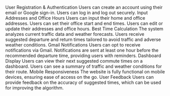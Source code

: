 User Registration & Authentication
Users can create an account using their email or Google sign-in.
Users can log in and log out securely.
Input Addresses and Office Hours
Users can input their home and office addresses.
Users can set their office start and end times.
Users can edit or update their addresses and office hours.
Best Time Calculation
The system analyzes current traffic data and weather forecasts.
Users receive suggested departure and return times tailored to avoid traffic and adverse weather conditions.
Gmail Notifications
Users can opt to receive notifications via Gmail.
Notifications are sent at least one hour before the recommended departure time, providing users with reminders.
Dashboard Display
Users can view their next suggested commute times on a dashboard.
Users can see a summary of traffic and weather conditions for their route.
Mobile Responsiveness
The website is fully functional on mobile devices, ensuring ease of access on the go.
User Feedback
Users can provide feedback on the accuracy of suggested times, which can be used for improving the algorithm.

